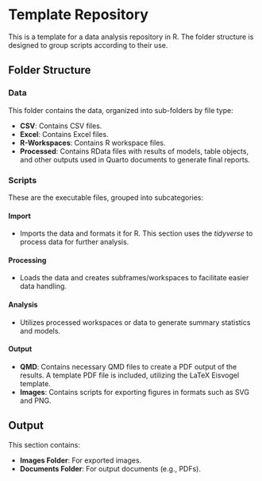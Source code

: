 # Template Repository

This is a template for a data analysis repository in R. The folder structure is designed to group scripts according to their use.

## Folder Structure

### Data
This folder contains the data, organized into sub-folders by file type:
- **CSV**: Contains CSV files.
- **Excel**: Contains Excel files.
- **R-Workspaces**: Contains R workspace files.
- **Processed**: Contains RData files with results of models, table objects, and other outputs used in Quarto documents to generate final reports.

### Scripts
These are the executable files, grouped into subcategories:

#### Import
- Imports the data and formats it for R. This section uses the *tidyverse* to process data for further analysis.

#### Processing
- Loads the data and creates subframes/workspaces to facilitate easier data handling.

#### Analysis
- Utilizes processed workspaces or data to generate summary statistics and models.

#### Output
- **QMD**: Contains necessary QMD files to create a PDF output of the results. A template PDF file is included, utilizing the LaTeX Eisvogel template.
- **Images**: Contains scripts for exporting figures in formats such as SVG and PNG.

## Output
This section contains:
- **Images Folder**: For exported images.
- **Documents Folder**: For output documents (e.g., PDFs).
